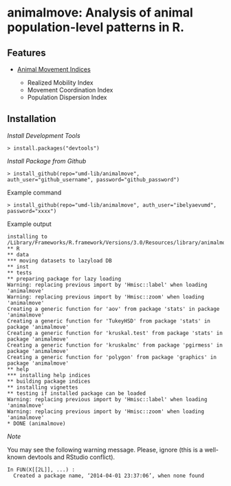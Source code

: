 animalmove: Analysis of animal population-level patterns in R. 
====

## Features

* [Animal Movement Indices](vignettes/IntrotoAnimalMove.md)
  
  * Realized Mobility Index
  * Movement Coordination Index
  * Population Dispersion Index

## Installation

*Install Development Tools*

```
> install.packages("devtools")

```

*Install Package from Github*

```
> install_github(repo="umd-lib/animalmove", auth_user="github_username", password="github_password")

```
Example command

```
> install_github(repo="umd-lib/animalmove", auth_user="ibelyaevumd", password="xxxx")

```

Example output

```
installing to /Library/Frameworks/R.framework/Versions/3.0/Resources/library/animalmove/libs
** R
** data
*** moving datasets to lazyload DB
** inst
** tests
** preparing package for lazy loading
Warning: replacing previous import by 'Hmisc::label' when loading 'animalmove'
Warning: replacing previous import by 'Hmisc::zoom' when loading 'animalmove'
Creating a generic function for 'aov' from package 'stats' in package 'animalmove'
Creating a generic function for 'TukeyHSD' from package 'stats' in package 'animalmove'
Creating a generic function for 'kruskal.test' from package 'stats' in package 'animalmove'
Creating a generic function for 'kruskalmc' from package 'pgirmess' in package 'animalmove'
Creating a generic function for 'polygon' from package 'graphics' in package 'animalmove'
** help
*** installing help indices
** building package indices
** installing vignettes
** testing if installed package can be loaded
Warning: replacing previous import by 'Hmisc::label' when loading 'animalmove'
Warning: replacing previous import by 'Hmisc::zoom' when loading 'animalmove'
* DONE (animalmove)
```

*Note*

You may see the following warning message. Please, ignore (this is a well-known devtools and RStudio conflict).

```
In FUN(X[[2L]], ...) :
  Created a package name, ‘2014-04-01 23:37:06’, when none found
```
